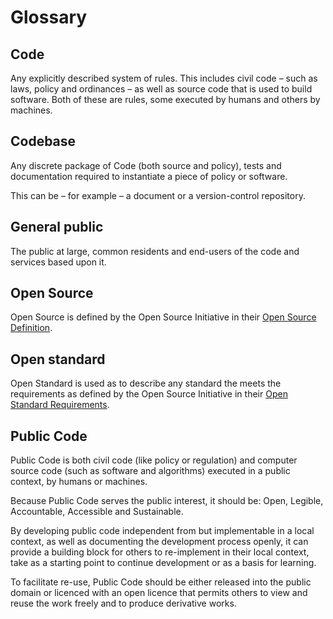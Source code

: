 # Glossary

## Code

Any explicitly described system of rules. This includes civil code – such as laws, policy and ordinances – as well as source code that is used to build software. Both of these are rules, some executed by humans and others by machines.

## Codebase

Any discrete package of Code (both source and policy), tests and documentation required to instantiate a piece of policy or software.

This can be – for example – a document or a version-control repository.

## General public

The public at large, common residents and end-users of the code and services based upon it.

## Open Source

Open Source is defined by the Open Source Initiative in their [Open Source Definition](https://opensource.org/osd-annotated).

## Open standard

Open Standard is used as to describe any standard the meets the requirements as defined by the Open Source Initiative in their [Open Standard Requirements](https://opensource.org/osr).

## Public Code

Public Code is both civil code (like policy or regulation) and computer source code (such as software and algorithms) executed in a public context, by humans or machines.

Because Public Code serves the public interest, it should be: Open, Legible, Accountable, Accessible and Sustainable.

By developing public code independent from but implementable in a local context, as well as documenting the development process openly, it can provide a building block for others to re-implement in their local context, take as a starting point to continue development or as a basis for learning.

To facilitate re-use, Public Code should be either released into the public domain or licenced with an open licence that permits others to view and reuse the work freely and to produce derivative works.
